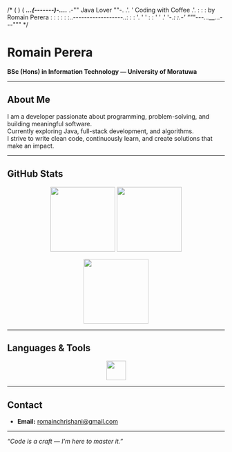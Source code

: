 /*
      (
       )     (
      ___...(-------)-....___
  .-""       Java Lover      ""-.
 .'.  '   Coding with Coffee   .'.
:  :  :    by Romain Perera    :  :  :
:  :  :..------------------..:  :  :
'. '  ' :                    : '  ' .'
  '-.___:                    :__.-'
        """---...___...---"""
*/

# Romain Perera

**BSc (Hons) in Information Technology — University of Moratuwa**  

---

## About Me
I am a developer passionate about programming, problem-solving, and building meaningful software.  
Currently exploring Java, full-stack development, and algorithms.  
I strive to write clean code, continuously learn, and create solutions that make an impact.  

---

## GitHub Stats
<p align="center">
  <img src="https://github-readme-stats.vercel.app/api?username=romainchrishani&show_icons=true&theme=tokyonight&hide_border=true" height="150">
  <img src="https://github-readme-stats.vercel.app/api/top-langs/?username=romainchrishani&layout=compact&theme=tokyonight&hide_border=true" height="150">
</p>

<p align="center">
  <img src="https://streak-stats.demolab.com?user=romainchrishani&theme=tokyonight&hide_border=true" height="150">
</p>

---

## Languages & Tools
<p align="center">
  <img src="https://skillicons.dev/icons?i=java,html,css,js,git,github,vscode" height="45">
</p>

---

## Contact
- **Email:** romainchrishani@gmail.com  

---

*“Code is a craft — I’m here to master it.”*



<!---
romainchrishani/romainchrishani is a ✨ special ✨ repository because its `README.md` (this file) appears on your GitHub profile.
You can click the Preview link to take a look at your changes.
--->
